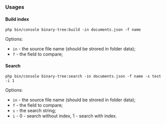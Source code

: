 ### Usages

#### Build index

`php bin/console binary-tree:build -in documents.json -f name`

Options:

- `in` - the source file name (should be strored in folder data);
- `f` - the field to compare;

#### Search

`php bin/console binary-tree:search -in documents.json -f name -s test -i 1`
 
Options:

 - `in` - the source file name (should be strored in folder data);
 - `f` - the field to compare;
 - `s` - the search string;
 - `i` - 0 - search without index, 1 - search with index.
